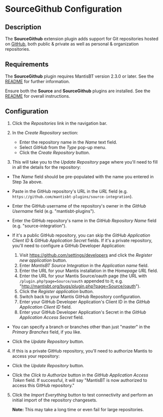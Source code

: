 # SourceGithub Configuration

## Description

The **SourceGithub** extension plugin adds support for Git repositories 
hosted on [GitHub](http://github.com/), both public & private as well as 
personal & organization repositories.


## Requirements

The **SourceGithub** plugin requires MantisBT version 2.3.0 or later. See the 
[README](../README.md#requirements) for further information.

Ensure both the **Source** and **SourceGithub** plugins are installed.
See the [README](../README.md#installation) for overall instructions.


## Configuration

1. Click the *Repositories* link in the navigation bar.

2. In the *Create Repository* section:

   - Enter the repository name in the *Name* text field.
   - Select *GitHub* from the *Type* pop-up menu.
   - Click the *Create Repository* button.

3.  This will take you to the *Update Repository* page where you'll need to fill
    in all the details for the repository:

   - The *Name* field should be pre-populated with the name you entered in Step 3a above.

   - Paste in the GitHub repository's URL in the *URL* field 
     (e.g. `https://github.com/mantisbt-plugins/source-integration`).

   - Enter the GitHub username of the repository's owner in the *GitHub Username*
     field (e.g. "mantisbt-plugins").

   - Enter the GitHub repository's name in the *GitHub Repository Name* field
     (e.g. "source-integration").

   - If it's a public GitHub repository, you can skip the *GitHub Application
     Client ID* & *GitHub Application Secret* fields. If it's a private
     repository, you'll need to configure a GitHub Developer Application:

        1.  Visit https://github.com/settings/developers and click the *Register
            new application* button.
        2.  Enter *MantisBT Source Integration* in the *Application name* field.
        3.  Enter the URL for your Mantis installation in the *Homepage URL*
            field.
        4.  Enter the URL for your Mantis Source/oauth page (the URL with
            `/plugin.php?page=Source/oauth` appended to it; e.g. "http://mantisbt.org/bugs/plugin.php?page=Source/oauth").
        5.  Click the *Register application* button.
        6.  Switch back to your Mantis GitHub Repository configuration.
        7.  Enter your GitHub Developer Application's Client ID in the *GitHub
            Application Client ID* field.
        8.  Enter your GitHub Developer Application's Secret in the *GitHub
            Application Access Secret* field.

   - You can specify a branch or branches other than just "master" in the
     *Primary Branches* field, if you like.

   - Click the *Update Repository* button.

4.  If this is a private GitHub repository, you'll need to authorize Mantis
    to access your repository:

  - Click the *Update Repository* button.

  - Click the *Click to Authorize* button in the *GitHub Application
    Access Token* field. If successful, it will say "MantisBT is now
    authorized to access this GitHub repository."

5.  Click the *Import Everything* button to test connectivity and perform an
    initial import of the repository changesets.

    **Note:** This may take a long time or even fail for large repositories.
